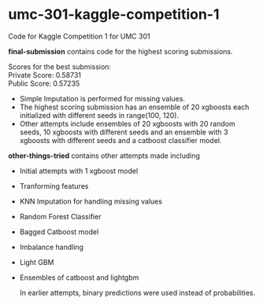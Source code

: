 # umc-301-kaggle-competition-1
Code for Kaggle Competition 1 for UMC 301 

**final-submission** contains code for the highest scoring submissions.

Scores for the best submission:\
Private Score: 0.58731\
Public Score: 0.57235

- Simple Imputation is performed for missing values.
- The highest scoring submission has an ensemble of 20 xgboosts each initialized with different seeds in range(100, 120).
- Other attempts include ensembles of 20 xgboosts with 20 random seeds, 10 xgboosts with different seeds and an ensemble with 3 xgboosts with different seeds and a catboost classifier model.

**other-things-tried** contains other attempts made including
- Initial attempts with 1 xgboost model 
- Tranforming features
- KNN Imputation for handling missing values
- Random Forest Classifier
- Bagged Catboost model
- Imbalance handling
- Light GBM
- Ensembles of catboost and lightgbm

  In earlier attempts, binary predictions were used instead of probabilities. 

